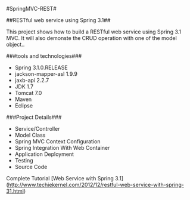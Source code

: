 #SpringMVC-REST#

##RESTful web service using Spring 3.1##

This project shows how to build a RESTful web service using Spring 3.1 MVC. It will also demonste the CRUD operation with one of the model object..

###tools and technologies###

* Spring 3.1.0.RELEASE
* jackson-mapper-asl 1.9.9
* jaxb-api 2.2.7
* JDK 1.7
* Tomcat 7.0
* Maven
* Eclipse 

###Project Details###

* Service/Controller
* Model Class
* Spring MVC Context Configuration
* Spring Integration With Web Container
* Application Deployment
* Testing
* Source Code

Complete Tutorial [Web Service with Spring 3.1] (http://www.techiekernel.com/2012/12/restful-web-service-with-spring-31.html)
